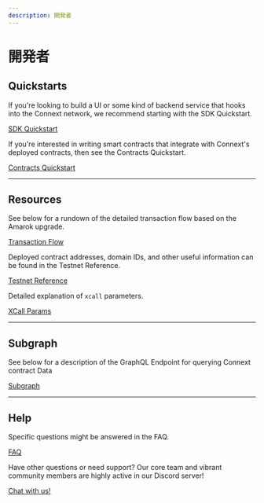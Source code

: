 ```yaml
---
description: 開発者
---
```


# 開発者

## Quickstarts

If you're looking to build a UI or some kind of backend service that hooks into the Connext network, we recommend starting with the SDK Quickstart.

[SDK Quickstart](../../docs/developers/sdk/sdk-quickstart/)

If you're interested in writing smart contracts that integrate with Connext's deployed contracts, then see the Contracts Quickstart.

[Contracts Quickstart](../../docs/developers/contracts/contracts-quickstart/)

***

## Resources

See below for a rundown of the detailed transaction flow based on the Amarok upgrade.

[Transaction Flow](../../docs/basics/howitworks/)

Deployed contract addresses, domain IDs, and other useful information can be found in the Testnet Reference.

[Testnet Reference](../../docs/developers/testing-against-testnet/)

Detailed explanation of `xcall` parameters.

[XCall Params](../../docs/developers/xcall-params/)

***

## Subgraph

See below for a description of the GraphQL Endpoint for querying Connext contract Data

[Subgraph](../../docs/developers/subgraph/SubgraphData/)

***

## Help

Specific questions might be answered in the FAQ.

[FAQ](../../docs/faq/)

Have other questions or need support? Our core team and vibrant community members are highly active in our Discord server!

[Chat with us!](https://chat.connext.network)

